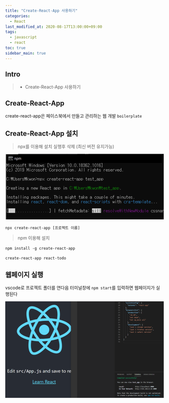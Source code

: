 ```yaml
---
title: "Create-React-App 사용하기"
categories: 
  - React
last_modified_at: 2020-08-17T13:00:00+09:00
tags: 
  - javascript 
  - react
toc: true
sidebar_main: true
---
```


## Intro

> - Create-React-App 사용하기

## Create-React-App

create-react-app은 페이스북에서 만들고 관리하는 웹 개발 `boilerplate`

## Create-React-App 설치

> npx를 이용해 설치 실행후 삭제 (최신 버전 유지가능)

![1](https://github.com/lesslate/lesslate.github.io/blob/master/assets/img/react/cra/1.png?raw=true)

`npx create-react-app [프로젝트 이름]` 

> npm 이용해 설치

`npm install -g create-react-app`

`create-react-app react-todo`

## 웹페이지 실행

vscode로 프로젝트 폴더를 연다음 터미널창에 `npm start`를 입력하면 웹페이지가 실행된다

![2](https://github.com/lesslate/lesslate.github.io/blob/master/assets/img/react/cra/2.png?raw=true)
